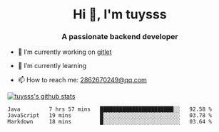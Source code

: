 <h1 align="center">Hi 👋, I'm tuysss</h1>
<h3 align="center">A passionate backend developer </h3>

- 🔭 I’m currently working on [gitlet](https://github.com/tuysss/cs61b-sp21)

- 🌱 I’m currently learning 
    
- 📫 How to reach me: 2862670249@qq.com

[![tuysss's github stats](https://github-readme-stats.vercel.app/api?username=tuysss)](https://github.com/tuysss/github-readme-stats)

<!--START_SECTION:waka-->

```text
Java         7 hrs 57 mins   ███████████████████████░░   92.58 %
JavaScript   19 mins         █░░░░░░░░░░░░░░░░░░░░░░░░   03.78 %
Markdown     18 mins         █░░░░░░░░░░░░░░░░░░░░░░░░   03.64 %
```

<!--END_SECTION:waka-->
